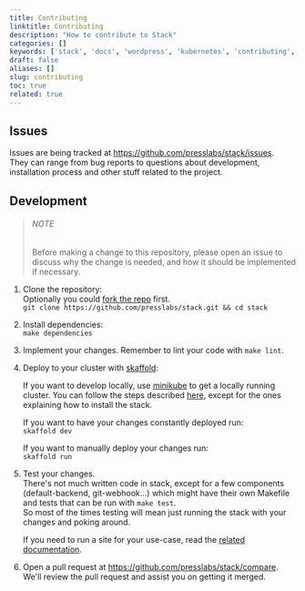 ```yaml
---
title: Contributing
linktitle: Contributing
description: "How to contribute to Stack"
categories: []
keywords: ['stack', 'docs', 'wordpress', 'kubernetes', 'contributing', 'development', 'issues']
draft: false
aliases: []
slug: contributing
toc: true
related: true
---
```


## Issues

Issues are being tracked at https://github.com/presslabs/stack/issues.  
They can range from bug reports to questions about development, installation process and other stuff related to the project.

## Development

> ###### NOTE
>
> Before making a change to this repository, please open an issue to discuss why the change is needed, and how it should be implemented if necessary.

1. Clone the repository:  
Optionally you could [fork the repo](https://github.com/presslabs/stack/fork) first.  
`git clone https://github.com/presslabs/stack.git && cd stack`

2. Install dependencies:  
`make dependencies`

3. Implement your changes. Remember to lint your code with `make lint`.

4. Deploy to your cluster with [skaffold](https://skaffold.dev/docs/getting-started/#installing-skaffold):  

    If you want to develop locally, use [minikube](https://github.com/kubernetes/minikube#installation) to get a locally running cluster. You can follow the steps described [here](install-stack-on-minikube.md), except for the ones explaining how to install the stack.

    If you want to have your changes constantly deployed run:  
`skaffold dev`

    If you want to manually deploy your changes run:  
`skaffold run`

5. Test your changes.  
    There's not much written code in stack, except for a few components (default-backend, git-webhook...) which might have their own Makefile and tests that can be run with `make test`.  
    So most of the times testing will mean just running the stack with your changes and poking around.

    If you need to run a site for your use-case, read the [related documentation](docs/running-wordpress-on-kubernetes.md).

6. Open a pull request at https://github.com/presslabs/stack/compare.
    We'll review the pull request and assist you on getting it merged.
